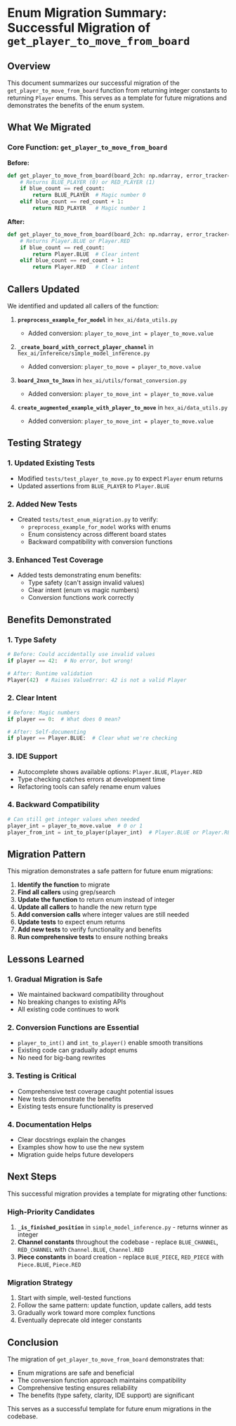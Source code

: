 # Enum Migration Summary: Successful Migration of `get_player_to_move_from_board`

## Overview

This document summarizes our successful migration of the `get_player_to_move_from_board` function from returning integer constants to returning `Player` enums. This serves as a template for future migrations and demonstrates the benefits of the enum system.

## What We Migrated

### Core Function: `get_player_to_move_from_board`

**Before:**
```python
def get_player_to_move_from_board(board_2ch: np.ndarray, error_tracker=None) -> int:
    # Returns BLUE_PLAYER (0) or RED_PLAYER (1)
    if blue_count == red_count:
        return BLUE_PLAYER  # Magic number 0
    elif blue_count == red_count + 1:
        return RED_PLAYER   # Magic number 1
```

**After:**
```python
def get_player_to_move_from_board(board_2ch: np.ndarray, error_tracker=None) -> Player:
    # Returns Player.BLUE or Player.RED
    if blue_count == red_count:
        return Player.BLUE  # Clear intent
    elif blue_count == red_count + 1:
        return Player.RED   # Clear intent
```

## Callers Updated

We identified and updated all callers of the function:

1. **`preprocess_example_for_model`** in `hex_ai/data_utils.py`
   - Added conversion: `player_to_move_int = player_to_move.value`

2. **`_create_board_with_correct_player_channel`** in `hex_ai/inference/simple_model_inference.py`
   - Added conversion: `player_to_move = player_to_move.value`

3. **`board_2nxn_to_3nxn`** in `hex_ai/utils/format_conversion.py`
   - Added conversion: `player_to_move_int = player_to_move.value`

4. **`create_augmented_example_with_player_to_move`** in `hex_ai/data_utils.py`
   - Added conversion: `player_to_move_int = player_to_move.value`

## Testing Strategy

### 1. Updated Existing Tests
- Modified `tests/test_player_to_move.py` to expect `Player` enum returns
- Updated assertions from `BLUE_PLAYER` to `Player.BLUE`

### 2. Added New Tests
- Created `tests/test_enum_migration.py` to verify:
  - `preprocess_example_for_model` works with enums
  - Enum consistency across different board states
  - Backward compatibility with conversion functions

### 3. Enhanced Test Coverage
- Added tests demonstrating enum benefits:
  - Type safety (can't assign invalid values)
  - Clear intent (enum vs magic numbers)
  - Conversion functions work correctly

## Benefits Demonstrated

### 1. Type Safety
```python
# Before: Could accidentally use invalid values
if player == 42:  # No error, but wrong!

# After: Runtime validation
Player(42)  # Raises ValueError: 42 is not a valid Player
```

### 2. Clear Intent
```python
# Before: Magic numbers
if player == 0:  # What does 0 mean?

# After: Self-documenting
if player == Player.BLUE:  # Clear what we're checking
```

### 3. IDE Support
- Autocomplete shows available options: `Player.BLUE`, `Player.RED`
- Type checking catches errors at development time
- Refactoring tools can safely rename enum values

### 4. Backward Compatibility
```python
# Can still get integer values when needed
player_int = player_to_move.value  # 0 or 1
player_from_int = int_to_player(player_int)  # Player.BLUE or Player.RED
```

## Migration Pattern

This migration demonstrates a safe pattern for future enum migrations:

1. **Identify the function** to migrate
2. **Find all callers** using grep/search
3. **Update the function** to return enum instead of integer
4. **Update all callers** to handle the new return type
5. **Add conversion calls** where integer values are still needed
6. **Update tests** to expect enum returns
7. **Add new tests** to verify functionality and benefits
8. **Run comprehensive tests** to ensure nothing breaks

## Lessons Learned

### 1. Gradual Migration is Safe
- We maintained backward compatibility throughout
- No breaking changes to existing APIs
- All existing code continues to work

### 2. Conversion Functions are Essential
- `player_to_int()` and `int_to_player()` enable smooth transitions
- Existing code can gradually adopt enums
- No need for big-bang rewrites

### 3. Testing is Critical
- Comprehensive test coverage caught potential issues
- New tests demonstrate the benefits
- Existing tests ensure functionality is preserved

### 4. Documentation Helps
- Clear docstrings explain the changes
- Examples show how to use the new system
- Migration guide helps future developers

## Next Steps

This successful migration provides a template for migrating other functions:

### High-Priority Candidates
1. **`_is_finished_position`** in `simple_model_inference.py` - returns winner as integer
2. **Channel constants** throughout the codebase - replace `BLUE_CHANNEL`, `RED_CHANNEL` with `Channel.BLUE`, `Channel.RED`
3. **Piece constants** in board creation - replace `BLUE_PIECE`, `RED_PIECE` with `Piece.BLUE`, `Piece.RED`

### Migration Strategy
1. Start with simple, well-tested functions
2. Follow the same pattern: update function, update callers, add tests
3. Gradually work toward more complex functions
4. Eventually deprecate old integer constants

## Conclusion

The migration of `get_player_to_move_from_board` demonstrates that:
- Enum migrations are safe and beneficial
- The conversion function approach maintains compatibility
- Comprehensive testing ensures reliability
- The benefits (type safety, clarity, IDE support) are significant

This serves as a successful template for future enum migrations in the codebase. 